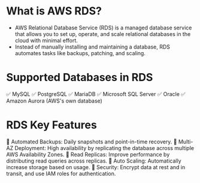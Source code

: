 # What is AWS RDS?
- AWS Relational Database Service (RDS) is a managed database service that allows you to set up, operate, and scale relational databases in the cloud with minimal effort.
- Instead of manually installing and maintaining a database, RDS automates tasks like backups, patching, and scaling.

# Supported Databases in RDS
✅ MySQL
✅ PostgreSQL
✅ MariaDB
✅ Microsoft SQL Server
✅ Oracle
✅ Amazon Aurora (AWS's own database)

# RDS Key Features
🔹 Automated Backups: Daily snapshots and point-in-time recovery.
🔹 Multi-AZ Deployment: High availability by replicating the database across multiple AWS Availability Zones.
🔹 Read Replicas: Improve performance by distributing read queries across replicas.
🔹 Auto Scaling: Automatically increase storage based on usage.
🔹 Security: Encrypt data at rest and in transit, and use IAM roles for authentication.